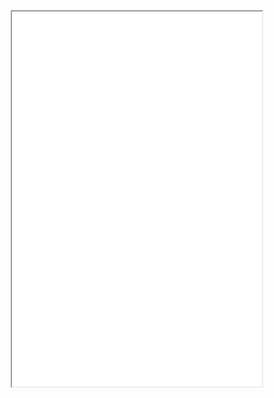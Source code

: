 <style>
  /* Center align the iframe */
  iframe {
    display: block;
    margin: 0 auto;
  }
</style>

<iframe src="[https://mentalcanvas.com/vm/tr7fbzu/scene/" width="400" height="600"></iframe>
